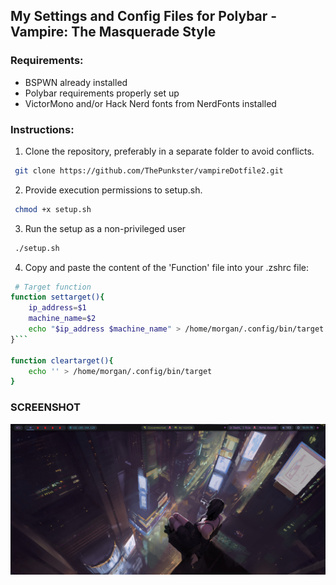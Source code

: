 ## My Settings and Config Files for Polybar - Vampire: The Masquerade Style

### Requirements:

- BSPWN already installed
- Polybar requirements properly set up
- VictorMono and/or Hack Nerd fonts from NerdFonts installed

### Instructions:

1. Clone the repository, preferably in a separate folder to avoid conflicts.
```bash
 git clone https://github.com/ThePunkster/vampireDotfile2.git
```

2. Provide execution permissions to setup.sh.
```bash
 chmod +x setup.sh
```
3. Run the setup as a non-privileged user
```bash
 ./setup.sh
```
4. Copy and paste the content of the 'Function' file into your .zshrc file:
```bash
 # Target function
function settarget(){
    ip_address=$1
    machine_name=$2
    echo "$ip_address $machine_name" > /home/morgan/.config/bin/target
}```

function cleartarget(){
    echo '' > /home/morgan/.config/bin/target
}
```

### SCREENSHOT
![Descripción de la imagen](https://raw.githubusercontent.com/ThePunkster/vampireDotfile2/main/image.webp)
